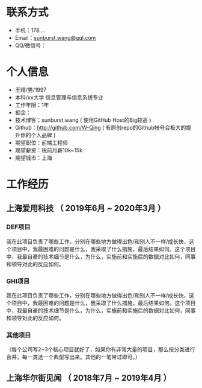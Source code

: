 # 联系方式

- 手机：178.... 
- Email：sunburst.wang@qql.com 
- QQ/微信号：


# 个人信息

 - 王晴/男/1997 
 - 本科/xx大学 信息管理与信息系统专业
 - 工作年限：1年
 - 掘金：
 - 技术博客：sunburst.wang ( 使用GitHub Host的Big较高  )
- Github：http://github.com/W-Qing ( 有原创repo的Github帐号会极大的提升你的个人品牌  )
- 期望职位：前端工程师
- 期望薪资：税前月薪10k~15k
- 期望城市：上海

# 工作经历

## 上海爱用科技 （ 2019年6月 ~ 2020年3月 ）

### DEF项目 
我在此项目负责了哪些工作，分别在哪些地方做得出色/和别人不一样/成长快，这个项目中，我最困难的问题是什么，我采取了什么措施，最后结果如何。这个项目中，我最自豪的技术细节是什么，为什么，实施前和实施后的数据对比如何，同事和领导对此的反应如何。


### GHI项目 
我在此项目负责了哪些工作，分别在哪些地方做得出色/和别人不一样/成长快，这个项目中，我最困难的问题是什么，我采取了什么措施，最后结果如何。这个项目中，我最自豪的技术细节是什么，为什么，实施前和实施后的数据对比如何，同事和领导对此的反应如何。


### 其他项目

（每个公司写2~3个核心项目就好了，如果你有非常大量的项目，那么按分类进行合并，每一类选一个典型写出来。其他的一笔带过即可。）


## 上海华尔街见闻 （ 2018年7月 ~ 2019年4月 ）


